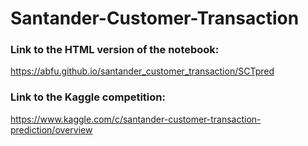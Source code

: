 # Santander-Customer-Transaction
  
### Link to the HTML version of the notebook:
https://abfu.github.io/santander_customer_transaction/SCTpred

### Link to the Kaggle competition:
https://www.kaggle.com/c/santander-customer-transaction-prediction/overview

